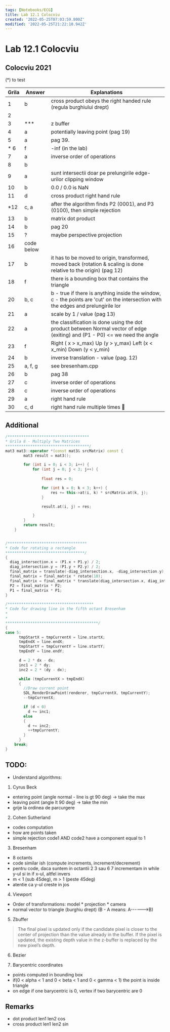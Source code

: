 ```yaml
---
tags: [Notebooks/ECG]
title: Lab 12.1 Colocviu
created: '2022-05-25T07:03:59.800Z'
modified: '2022-05-25T21:22:10.942Z'
---
```


# Lab 12.1 Colocviu

## Colocviu 2021

(*) to test

|Grila| Answer| Explanations|
|-|-|-|
|1| b|cross product obeys the right handed rule (regula burghiului drept)|
|2|
|3| ***| z buffer 
|4| a | potentially leaving point (pag 19)
|5 |a| pag 39.
|* 6| f | -inf (in the lab)
|7|a | inverse order of operations|
|8|b |
|9| a | sunt intersectii doar pe prelungirile edge-urilor clipping window
|10| b | 0.0 / 0.0 is NaN
|11| d | cross product right hand rule
|*12| c, a| after the algorithm finds P2 (0001), and P3 (0100), then simple rejection
|13 | b| matrix dot product
|14| b| pag 20|
|15| ? | maybe perspective projection
|16| code below|
|17| b | it has to be moved to origin, transformed, moved back (rotation & scaling is done relative to the origin) (pag 12) |
|18| f | there is a bounding box that contains the triangle
|20|b, c| b - true if there is anything inside the window, c - the points are 'cut' on the intersection with the edges and prelungirile lor
|21| a| scale by 1 / value (pag 13)
|22| a| the classification is done using the dot product between Normal vector of edge (exiting) and (P1 - P0) <= we need the angle
|23| f | Right ( x > x_max) Up (y > y_max) Left (x < x_min) Down (y < y_min)
|24| b| inverse translation - value (pag. 12)
|25| a, f, g | see bresenham.cpp
|26| b | pag 38
|27| c | inverse order of operations
|28| c | inverse order of operations
|29| a | right hand rule|
|30| c, d| right hand rule multiple times :dizzy:| 


## Additional

```cpp
/************************************
* Grila 8 - Multiply Two Matrices
*************************************/
mat3 mat3::operator *(const mat3& srcMatrix) const {
		mat3 result = mat3();

		for (int i = 0; i < 3; i++) {
			for (int j = 0; j < 3; j++) {
				
				float res = 0;

				for (int k = 0; k < 3; k++) {
					res += this->at(i, k) * srcMatrix.at(k, j);
				}

				result.at(i, j) = res;

			}
		}
		return result;
	}


/***********************************
* Code for rotating a rectangle
***********************************/
{
  diag_intersection.x = (P1.x + P1.y) / 2;
  diag_intersection.y = (P1.y + P2.y) / 2;
  final_matrix = translate(-diag_intersection.x, -diag_intersection.y);
  final_matrix = final_matrix * rotate(10);
  final_matrix = final_matrix * translate(diag_intersection.x, diag_intersection.y);
  P2 = final_matrix * P2;
  P1 = final_matrix * P1;
}

/**************************************
* Code for drawing line in the fifth octant Bresenham
*
*
*****************************************/
{
case 5:
      tmpStartX = tmpCurrentX = line.startX;
      tmpEndX = line.endX;
      tmpStartY = tmpCurrentY = line.startY;
      tmpEndY = line.endY;

      d = 2 * dx - dx;
      inc1 = 2 * dy;
      inc2 = 2 * (dy - dx);

      while (tmpCurrentX > tmpEndX)
      {
        //Draw current point
        SDL_RenderDrawPoint(renderer, tmpCurrentX, tmpCurrentY);
        --tmpCurrentX;

        if (d < 0)
          d += inc1;
        else
        {
          d += inc2;
          ++tmpCurrentY;
        }
      }
    break;
}
```

## TODO:
- Understand algorithms:
1. Cyrus Beck
  - entering point (angle normal - line is gt 90 deg) -> take the max 
  - leaving point (angle lt 90 deg) -> take the min
  - grije la ordinea de parcurgere

2. Cohen Sutherland
  - codes computation
  - how are points taken
  - simple rejection code1 AND code2 have a component equal to 1
  
3. Bresenham
  - 8 octants
  - code similar ish (compute increments, increment/decrement)
  - pentru code, daca suntem in octantii 2 3 sau 6 7 incrementam in while y-ul si in if x-ul, altfel invers
  - m < 1 (sub 45deg), m > 1 (peste 45deg)
  - atentie ca y-ul creste in jos 

4. Viewport

 - Order of transformations: model * projection * camera
 - normal vector to triangle (burghiu drept) (B - A means: A------>B)

5. Zbuffer

> The final pixel is updated only if the candidate pixel is closer to
the center of projection than the value already in the buffer. If the pixel is updated, the existing depth
value in the z-buffer is replaced by the new pixel’s depth.

6. Bezier

7. Barycentric coordinates
- points computed in bounding box
- if(0 < alpha < 1 and 0 < beta < 1 and 0 < gamma < 1) the point is inside triangle
- on edge if one barycentric is 0, vertex if two barycentric are 0


## Remarks
- dot product
len1 len2 cos
- cross product
len1 len2 sin
